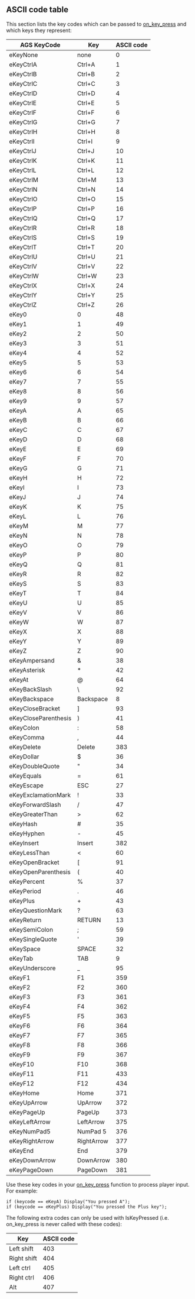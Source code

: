 ## ASCII code table

This section lists the key codes which can be passed to [on_key_press](Globalfunctions_Event)
and which keys they represent:

AGS KeyCode | Key | ASCII code
--- | --- | ---
eKeyNone | none | 0
eKeyCtrlA | Ctrl+A | 1
eKeyCtrlB | Ctrl+B | 2
eKeyCtrlC | Ctrl+C | 3
eKeyCtrlD | Ctrl+D | 4
eKeyCtrlE | Ctrl+E | 5
eKeyCtrlF | Ctrl+F | 6
eKeyCtrlG | Ctrl+G | 7
eKeyCtrlH | Ctrl+H | 8
eKeyCtrlI | Ctrl+I | 9
eKeyCtrlJ | Ctrl+J | 10
eKeyCtrlK | Ctrl+K | 11
eKeyCtrlL | Ctrl+L | 12
eKeyCtrlM | Ctrl+M | 13
eKeyCtrlN | Ctrl+N | 14
eKeyCtrlO | Ctrl+O | 15
eKeyCtrlP | Ctrl+P | 16
eKeyCtrlQ | Ctrl+Q | 17
eKeyCtrlR | Ctrl+R | 18
eKeyCtrlS | Ctrl+S | 19
eKeyCtrlT | Ctrl+T | 20
eKeyCtrlU | Ctrl+U | 21
eKeyCtrlV | Ctrl+V | 22
eKeyCtrlW | Ctrl+W | 23
eKeyCtrlX | Ctrl+X | 24
eKeyCtrlY | Ctrl+Y | 25
eKeyCtrlZ | Ctrl+Z | 26
eKey0 | 0 | 48
eKey1 | 1 | 49
eKey2 | 2 | 50
eKey3 | 3 | 51
eKey4 | 4 | 52
eKey5 | 5 | 53
eKey6 | 6 | 54
eKey7 | 7 | 55
eKey8 | 8 | 56
eKey9 | 9 | 57
eKeyA | A | 65
eKeyB | B | 66
eKeyC | C | 67
eKeyD | D | 68
eKeyE | E | 69
eKeyF | F | 70
eKeyG | G | 71
eKeyH | H | 72
eKeyI | I | 73
eKeyJ | J | 74
eKeyK | K | 75
eKeyL | L | 76
eKeyM | M | 77
eKeyN | N | 78
eKeyO | O | 79
eKeyP | P | 80
eKeyQ | Q | 81
eKeyR | R | 82
eKeyS | S | 83
eKeyT | T | 84
eKeyU | U | 85
eKeyV | V | 86
eKeyW | W | 87
eKeyX | X | 88
eKeyY | Y | 89
eKeyZ | Z | 90
eKeyAmpersand | & | 38
eKeyAsterisk | * | 42
eKeyAt | @ | 64
eKeyBackSlash | \ | 92
eKeyBackspace | Backspace | 8
eKeyCloseBracket | ] | 93
eKeyCloseParenthesis | ) | 41
eKeyColon | : | 58
eKeyComma | , | 44
eKeyDelete | Delete | 383
eKeyDollar | $ | 36
eKeyDoubleQuote | " | 34
eKeyEquals | = | 61
eKeyEscape | ESC | 27
eKeyExclamationMark | ! | 33
eKeyForwardSlash | / | 47
eKeyGreaterThan | > | 62
eKeyHash | # | 35
eKeyHyphen | - | 45
eKeyInsert | Insert | 382
eKeyLessThan | < | 60
eKeyOpenBracket | [ | 91
eKeyOpenParenthesis | ( | 40
eKeyPercent | % | 37
eKeyPeriod | . | 46
eKeyPlus | + | 43
eKeyQuestionMark | ? | 63
eKeyReturn | RETURN | 13
eKeySemiColon | ; | 59
eKeySingleQuote | ' | 39
eKeySpace | SPACE | 32
eKeyTab | TAB | 9
eKeyUnderscore | _ | 95
eKeyF1 | F1 | 359
eKeyF2 | F2 | 360
eKeyF3 | F3 | 361
eKeyF4 | F4 | 362
eKeyF5 | F5 | 363
eKeyF6 | F6 | 364
eKeyF7 | F7 | 365
eKeyF8 | F8 | 366
eKeyF9 | F9 | 367
eKeyF10 | F10 | 368
eKeyF11 | F11 | 433
eKeyF12 | F12 | 434
eKeyHome | Home | 371
eKeyUpArrow | UpArrow | 372
eKeyPageUp | PageUp | 373
eKeyLeftArrow | LeftArrow | 375
eKeyNumPad5 | NumPad 5 | 376
eKeyRightArrow | RightArrow | 377
eKeyEnd | End | 379
eKeyDownArrow | DownArrow | 380
eKeyPageDown | PageDown | 381

Use these key codes in your [on_key_press](Globalfunctions_Event) function to process player
input. For example:

    if (keycode == eKeyA) Display("You pressed A");
    if (keycode == eKeyPlus) Display("You pressed the Plus key");

The following extra codes can only be used with IsKeyPressed (i.e.
on_key_press is never called with these codes):

Key | ASCII code
--- | ---
Left shift | 403
Right shift | 404
Left ctrl | 405
Right ctrl | 406
Alt | 407

